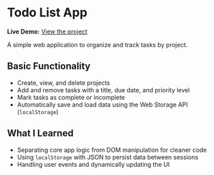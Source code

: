 # Todo List App

**Live Demo:** [View the project](https://lian-143.github.io/odin-toDoList/)

A simple web application to organize and track tasks by project.

## Basic Functionality

- Create, view, and delete projects
- Add and remove tasks with a title, due date, and priority level
- Mark tasks as complete or incomplete
- Automatically save and load data using the Web Storage API (`localStorage`)

## What I Learned
- Separating core app logic from DOM manipulation for cleaner code
- Using `localStorage` with JSON to persist data between sessions
- Handling user events and dynamically updating the UI
